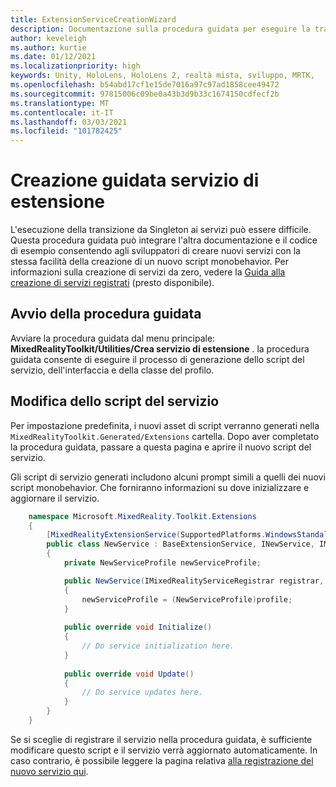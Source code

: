 ```yaml
---
title: ExtensionServiceCreationWizard
description: Documentazione sulla procedura guidata per eseguire la transizione da Singleton ai servizi MRTK
author: keveleigh
ms.author: kurtie
ms.date: 01/12/2021
ms.localizationpriority: high
keywords: Unity, HoloLens, HoloLens 2, realtà mista, sviluppo, MRTK,
ms.openlocfilehash: b54abd17cf1e15de7016a97c97ad1858cee49472
ms.sourcegitcommit: 97815006c09be0a43b3d9b33c1674150cdfecf2b
ms.translationtype: MT
ms.contentlocale: it-IT
ms.lasthandoff: 03/03/2021
ms.locfileid: "101782425"
---
```

# <a name="extension-service-creation-wizard"></a>Creazione guidata servizio di estensione

L'esecuzione della transizione da Singleton ai servizi può essere difficile. Questa procedura guidata può integrare l'altra documentazione e il codice di esempio consentendo agli sviluppatori di creare nuovi servizi con la stessa facilità della creazione di un nuovo script monobehavior. Per informazioni sulla creazione di servizi da zero, vedere la [Guida alla creazione di servizi registrati](../../configuration/MixedRealityConfigurationGuide.md) (presto disponibile).

## <a name="launching-the-wizard"></a>Avvio della procedura guidata

Avviare la procedura guidata dal menu principale: **MixedRealityToolkit/Utilities/Crea servizio di estensione** . la procedura guidata consente di eseguire il processo di generazione dello script del servizio, dell'interfaccia e della classe del profilo.

## <a name="editing-your-service-script"></a>Modifica dello script del servizio

Per impostazione predefinita, i nuovi asset di script verranno generati nella `MixedRealityToolkit.Generated/Extensions` cartella. Dopo aver completato la procedura guidata, passare a questa pagina e aprire il nuovo script del servizio.

Gli script di servizio generati includono alcuni prompt simili a quelli dei nuovi script monobehavior. Che forniranno informazioni su dove inizializzare e aggiornare il servizio.

```csharp
    namespace Microsoft.MixedReality.Toolkit.Extensions
    {
        [MixedRealityExtensionService(SupportedPlatforms.WindowsStandalone|SupportedPlatforms.MacStandalone|SupportedPlatforms.LinuxStandalone|SupportedPlatforms.WindowsUniversal)]
        public class NewService : BaseExtensionService, INewService, IMixedRealityExtensionService
        {
            private NewServiceProfile newServiceProfile;

            public NewService(IMixedRealityServiceRegistrar registrar,  string name,  uint priority,  BaseMixedRealityProfile profile) : base(registrar, name, priority, profile) 
            {
                newServiceProfile = (NewServiceProfile)profile;
            }
    
            public override void Initialize()
            {
                // Do service initialization here.
            }
    
            public override void Update()
            {
                // Do service updates here.
            }
        }
    }
```

Se si sceglie di registrare il servizio nella procedura guidata, è sufficiente modificare questo script e il servizio verrà aggiornato automaticamente. In caso contrario, è possibile leggere la pagina relativa [alla registrazione del nuovo servizio qui](../../configuration/MixedRealityConfigurationGuide.md).
